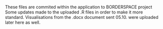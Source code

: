 These files are commited within the application to BORDERSPACE project
Some updates made to the uploaded .R files in order to make it more standard.
Visualisations from the .docx document sent 05.10. were uploaded later here as well.
